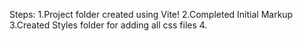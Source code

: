 Steps:
1.Project folder created using Vite!
2.Completed Initial Markup
3.Created Styles folder for adding all css files 
4.
